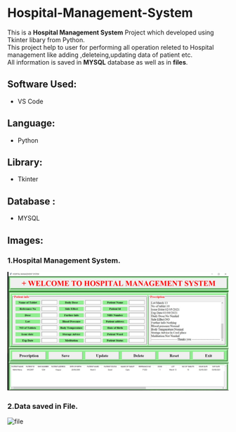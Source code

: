 # Hospital-Management-System
This is a **Hospital Management System** Project which developed using Tkinter libary from Python.  
This project help to user for performing all operation releted to Hospital management like adding ,deleteing,updating data of patient etc.  
All information is saved in **MYSQL** database as well as in **files**.
## Software Used:
* VS Code
## Language:
* Python
## Library:
* Tkinter
## Database :
* MYSQL
## Images:
### 1.Hospital Management System.
![software](https://github.com/Nikhil-Mane/Hospital-Management-System/blob/main/Hospital%20Management%20System.JPG)
### 2.Data saved in File.
![file]()


